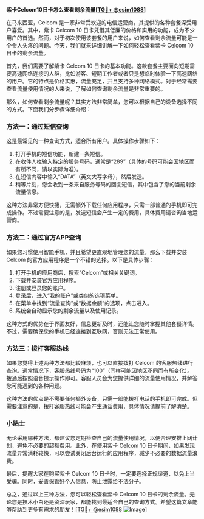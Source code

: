 **紫卡Celcom10日卡怎么查看剩余流量[[TG💪+ @esim1088](https://t.me/s/esim1088)]**

在马来西亚，Celcom 是一家非常受欢迎的电信运营商，其提供的各种套餐深受用户喜爱。其中，紫卡 Celcom 10 日卡凭借其低廉的价格和实用的功能，成为不少用户的首选。然而，对于初次使用该套餐的用户来说，如何查看剩余流量可能是一个令人头疼的问题。今天，我们就来详细讲解一下如何轻松查看紫卡 Celcom 10 日卡的剩余流量。

首先，我们需要了解紫卡 Celcom 10 日卡的基本功能。这款套餐主要面向短期需要高速网络连接的人群，比如游客、短期工作者或者只是想临时体验一下高速网络的用户。它的特点是价格实惠，流量充足，并且支持多种网络模式。对于经常需要查看流量使用情况的人来说，了解如何查询剩余流量是非常重要的。

那么，如何查看剩余流量呢？其实方法非常简单，您可以根据自己的设备选择不同的方式。下面我们分步骤详细介绍：

### 方法一：通过短信查询

这是最常见的一种查询方式，适合所有用户。具体操作步骤如下：

1. 打开手机的短信功能，新建一条短信。
2. 在收件人栏输入特定的服务号码，通常是“289”（具体的号码可能会因地区而有所不同，请以实际为准）。
3. 在短信内容中输入“DATA”（英文大写字母），然后发送。
4. 稍等片刻，您会收到一条来自服务号码的回复短信，其中包含了您的当前剩余流量信息。

这种方法非常方便快捷，无需额外下载任何应用程序，只需一部普通的手机即可完成操作。不过需要注意的是，发送短信会产生一定的费用，具体费用请咨询当地运营商。

### 方法二：通过官方APP查询

如果您习惯使用智能手机，并且希望更直观地管理您的流量，那么下载并安装 Celcom 的官方应用程序是一个不错的选择。以下是具体步骤：

1. 打开手机的应用商店，搜索“Celcom”或相关关键词。
2. 下载并安装官方应用程序。
3. 注册或登录您的账户。
4. 登录后，进入“我的账户”或类似的选项菜单。
5. 在菜单中找到“流量查询”或“数据余额”的选项，点击进入。
6. 系统会自动显示您的剩余流量以及使用记录。

这种方式的优势在于界面友好，信息更新及时，还能让您随时掌握其他套餐详情。不过，需要确保您的手机已经连接到互联网，否则无法正常使用。

### 方法三：拨打客服热线

如果您觉得上述两种方法都比较麻烦，也可以直接拨打 Celcom 的客服热线进行查询。通常情况下，客服热线号码为“100”（同样可能因地区不同而有所变化）。拨通后按照语音提示操作即可。客服人员会为您提供详细的流量使用情况，并解答您可能遇到的各种问题。

这种方法的优点是不需要任何额外设备，只需一部能拨打电话的手机即可完成。但需要注意的是，拨打客服热线可能会产生通话费用，具体情况请提前了解清楚。

### 小贴士

无论采用哪种方法，都建议您定期检查自己的流量使用情况，以便合理安排上网计划，避免不必要的超额费用。此外，在使用紫卡 Celcom 10 日卡期间，如果发现流量异常消耗较快，可以尝试关闭后台运行的应用程序，减少不必要的数据流量浪费。

最后，提醒大家在购买紫卡 Celcom 10 日卡时，一定要选择正规渠道，以免上当受骗。同时，妥善保管好个人信息，防止泄露给不法分子。

总之，通过以上三种方法，您可以轻松查看紫卡 Celcom 10 日卡的剩余流量。无论您是技术小白还是资深玩家，都能找到最适合自己的查询方式。希望这篇文章能够帮助到更多有需求的朋友！[[TG💪+ @esim1088](https://t.me/s/esim1088) ![Image](https://i.postimg.cc/4NQfJmqS/Snipaste-2025-05-13-00-14-12.png)]